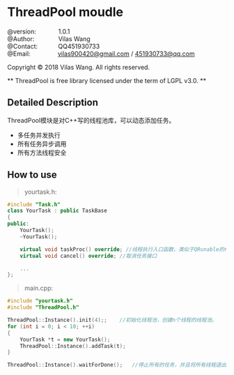 ThreadPool moudle
========================================
@version:		&nbsp;&nbsp;&nbsp;&nbsp;&nbsp;&nbsp;&nbsp;&nbsp;&nbsp;&nbsp;&nbsp;&nbsp;1.0.1<br/>
@Author:		&nbsp;&nbsp;&nbsp;&nbsp;&nbsp;&nbsp;&nbsp;&nbsp;&nbsp;&nbsp;&nbsp;&nbsp;&nbsp;Vilas Wang<br/>
@Contact:		&nbsp;&nbsp;&nbsp;&nbsp;&nbsp;&nbsp;&nbsp;&nbsp;&nbsp;&nbsp;&nbsp;QQ451930733<br/>
@Email:			&nbsp;&nbsp;&nbsp;&nbsp;&nbsp;&nbsp;&nbsp;&nbsp;&nbsp;&nbsp;&nbsp;&nbsp;&nbsp;&nbsp;&nbsp;vilas900420@gmail.com / 451930733@qq.com

Copyright © 2018 Vilas Wang. All rights reserved.

** ThreadPool is free library licensed under the term of LGPL v3.0. **



## Detailed Description


ThreadPool模块是对C++写的线程池库，可以动态添加任务。
- 多任务并发执行
- 所有任务异步调用
- 所有方法线程安全



## How to use

>yourtask.h:
> 

```cpp
#include "Task.h"
class YourTask : public TaskBase
{
public:
	YourTask();
	~YourTask();

	virtual void taskProc() override; //线程执行入口函数，类似于QRunable的run()
	virtual void cancel() override; //取消任务接口

	...
};
```

>main.cpp:
> 

```cpp
#include "yourtask.h"
#include "ThreadPool.h"

ThreadPool::Instance().init(4);;	//初始化线程池，创建n个线程的线程池。
for (int i = 0; i < 10; ++i)
{
	YourTask *t = new YourTask();
	ThreadPool::Instance().addTask(t);
}

ThreadPool::Instance().waitForDone();	//停止所有的任务，并且将所有线程退出。
```
